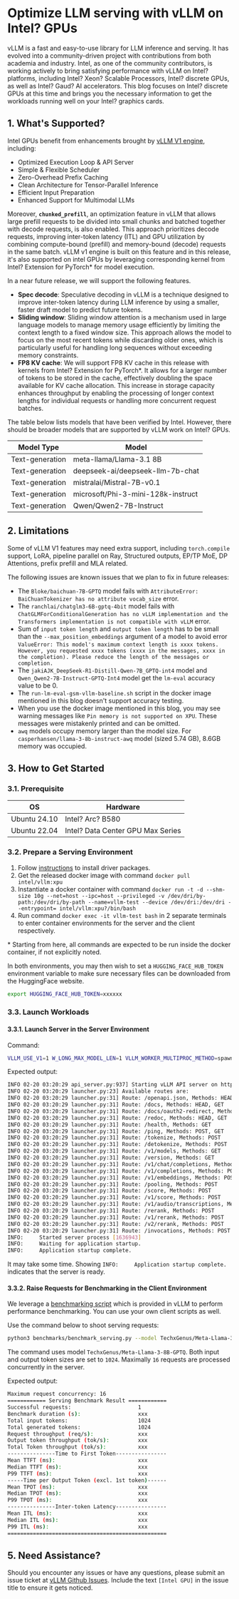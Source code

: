 # Optimize LLM serving with vLLM on Intel? GPUs

vLLM is a fast and easy-to-use library for LLM inference and serving. It has evolved into a community-driven project with contributions from both academia and industry. Intel, as one of the community contributors, is working actively to bring satisfying performance with vLLM on Intel? platforms, including Intel? Xeon? Scalable Processors, Intel? discrete GPUs, as well as Intel? Gaud? AI accelerators. This blog focuses on Intel? discrete GPUs at this time and brings you the necessary information to get the workloads running well on your Intel? graphics cards.

## 1. What's Supported?

Intel GPUs benefit from enhancements brought by [vLLM V1 engine](https://blog.vllm.ai/2025/01/27/v1-alpha-release.html), including:

* Optimized Execution Loop & API Server
* Simple & Flexible Scheduler
* Zero-Overhead Prefix Caching
* Clean Architecture for Tensor-Parallel Inference
* Efficient Input Preparation
* Enhanced Support for Multimodal LLMs

Moreover, **`chunked_prefill`**, an optimization feature in vLLM that allows large prefill requests to be divided into small chunks and batched together with decode requests, is also enabled. This approach prioritizes decode requests, improving inter-token latency (ITL) and GPU utilization by combining compute-bound (prefill) and memory-bound (decode) requests in the same batch. vLLM v1 engine is built on this feature and in this release, it's also supported on intel GPUs by leveraging corresponding kernel from Intel? Extension for PyTorch\* for model execution.

In a near future release, we will support the following features.

* **Spec decode**: Speculative decoding in vLLM is a technique designed to improve inter-token latency during LLM inference by using a smaller, faster draft model to predict future tokens.
* **Sliding window**: Sliding window attention is a mechanism used in large language models to manage memory usage efficiently by limiting the context length to a fixed window size. This approach allows the model to focus on the most recent tokens while discarding older ones, which is particularly useful for handling long sequences without exceeding memory constraints.
* **FP8 KV cache**: We will support FP8 KV cache in this release with kernels from Intel? Extension for PyTorch\*. It allows for a larger number of tokens to be stored in the cache, effectively doubling the space available for KV cache allocation. This increase in storage capacity enhances throughput by enabling the processing of longer context lengths for individual requests or handling more concurrent request batches.

The table below lists models that have been verified by Intel. However, there should be broader models that are supported by vLLM work on Intel? GPUs.

| Model Type | Model |
| ---------- | ---------- |
| Text-generation | meta-llama/Llama-3.1 8B |
| Text-generation | deepseek-ai/deepseek-llm-7b-chat |
| Text-generation | mistralai/Mistral-7B-v0.1 |
| Text-generation | microsoft/Phi-3-mini-128k-instruct |
| Text-generation | Qwen/Qwen2-7B-Instruct |

## 2. Limitations

Some of vLLM V1 features may need extra support, including `torch.compile` support, LoRA, pipeline parallel on Ray, Structured outputs, EP/TP MoE, DP Attentions, prefix prefill and MLA related.

The following issues are known issues that we plan to fix in future releases:

* The `Bloke/baichuan-7B-GPTQ` model fails with `AttributeError: BaiChuanTokenizer has no attribute vocab_size` error.
* The `ranchlai/chatglm3-6B-gptq-4bit` model fails with `ChatGLMForConditionalGeneration has no vLLM implementation and the Transformers implementation is not compatible with vLLM` error.
* Sum of `input token length` and `output token length` has to be small than the `--max_position_embeddings` argument of a model to avoid error `ValueError: This model's maximum context length is xxxx tokens. However, you requested xxxx tokens (xxxx in the messages, xxxx in the completion). Please reduce the length of the messages or completion.`
* The `jakiAJK_DeepSeek-R1-Distill-Qwen-7B_GPTQ-int4` model and `Qwen_Qwen2-7B-Instruct-GPTQ-Int4` model get the `lm-eval` accuracy value to be 0.
* The `run-lm-eval-gsm-vllm-baseline.sh` script in the docker image mentioned in this blog doesn't support accuracy testing.
* When you use the docker image mentioned in this blog, you may see warning messages like `Pin memory is not supported on XPU`. These messages were mistakenly printed and can be omitted.
* `awq` models occupy memory larger than the model size. For `casperhansen/llama-3-8b-instruct-awq` model (sized 5.74 GB), 8.6GB memory was occupied.

## 3. How to Get Started

### 3.1. Prerequisite

| OS | Hardware |
| ---------- | ---------- |
| Ubuntu 24.10 | Intel? Arc? B580 |
| Ubuntu 22.04 | Intel? Data Center GPU Max Series |

### 3.2. Prepare a Serving Environment

1. Follow [instructions](https://dgpu-docs.intel.com/driver/overview.html) to install driver packages.
2. Get the released docker image with command `docker pull intel/vllm:xpu`
3. Instantiate a docker container with command `docker run -t -d --shm-size 10g --net=host --ipc=host --privileged -v /dev/dri/by-path:/dev/dri/by-path --name=vllm-test --device /dev/dri:/dev/dri --entrypoint= intel/vllm:xpu?/bin/bash`
4. Run command `docker exec -it vllm-test bash` in 2 separate terminals to enter container environments for the server and the client respectively.

\* Starting from here, all commands are expected to be run inside the docker container, if not explicitly noted.

In both environments, you may then wish to set a `HUGGING_FACE_HUB_TOKEN` environment variable to make sure necessary files can be downloaded from the HuggingFace website.

```bash
export HUGGING_FACE_HUB_TOKEN=xxxxxx
```

### 3.3. Launch Workloads

#### 3.3.1. Launch Server in the Server Environment

Command:

```bash
VLLM_USE_V1=1 W_LONG_MAX_MODEL_LEN=1 VLLM_WORKER_MULTIPROC_METHOD=spawn  python3 -m vllm.entrypoints.openai.api_server --model TechxGenus/Meta-Llama-3-8B-GPTQ --dtype=float16 --device=xpu --enforce-eager --port 8000  --block-size 32 --gpu-memory-util 0.85 --trust-remote-code --disable-sliding-window
```

Expected output:

```bash
INFO 02-20 03:20:29 api_server.py:937] Starting vLLM API server on http://0.0.0.0:8000
INFO 02-20 03:20:29 launcher.py:23] Available routes are:
INFO 02-20 03:20:29 launcher.py:31] Route: /openapi.json, Methods: HEAD, GET
INFO 02-20 03:20:29 launcher.py:31] Route: /docs, Methods: HEAD, GET
INFO 02-20 03:20:29 launcher.py:31] Route: /docs/oauth2-redirect, Methods: HEAD, GET
INFO 02-20 03:20:29 launcher.py:31] Route: /redoc, Methods: HEAD, GET
INFO 02-20 03:20:29 launcher.py:31] Route: /health, Methods: GET
INFO 02-20 03:20:29 launcher.py:31] Route: /ping, Methods: POST, GET
INFO 02-20 03:20:29 launcher.py:31] Route: /tokenize, Methods: POST
INFO 02-20 03:20:29 launcher.py:31] Route: /detokenize, Methods: POST
INFO 02-20 03:20:29 launcher.py:31] Route: /v1/models, Methods: GET
INFO 02-20 03:20:29 launcher.py:31] Route: /version, Methods: GET
INFO 02-20 03:20:29 launcher.py:31] Route: /v1/chat/completions, Methods: POST
INFO 02-20 03:20:29 launcher.py:31] Route: /v1/completions, Methods: POST
INFO 02-20 03:20:29 launcher.py:31] Route: /v1/embeddings, Methods: POST
INFO 02-20 03:20:29 launcher.py:31] Route: /pooling, Methods: POST
INFO 02-20 03:20:29 launcher.py:31] Route: /score, Methods: POST
INFO 02-20 03:20:29 launcher.py:31] Route: /v1/score, Methods: POST
INFO 02-20 03:20:29 launcher.py:31] Route: /v1/audio/transcriptions, Methods: POST
INFO 02-20 03:20:29 launcher.py:31] Route: /rerank, Methods: POST
INFO 02-20 03:20:29 launcher.py:31] Route: /v1/rerank, Methods: POST
INFO 02-20 03:20:29 launcher.py:31] Route: /v2/rerank, Methods: POST
INFO 02-20 03:20:29 launcher.py:31] Route: /invocations, Methods: POST
INFO:     Started server process [1636943]
INFO:     Waiting for application startup.
INFO:     Application startup complete.
```

It may take some time. Showing `INFO:     Application startup complete.` indicates that the server is ready.

#### 3.3.2. Raise Requests for Benchmarking in the Client Environment

We leverage a [benchmarking script](https://github.com/vllm-project/vllm/blob/main/benchmarks/benchmark_serving.py) which is provided in vLLM to perform performance benchmarking. You can use your own client scripts as well.

Use the command below to shoot serving requests:

```bash
python3 benchmarks/benchmark_serving.py --model TechxGenus/Meta-Llama-3-8B-GPTQ --dataset-name random --random-input-len=1024 --random-output-len=1024 --ignore-eos --num-prompt 1 --max-concurrency 16 --request-rate inf --backend vllm --port=8000 --host 0.0.0.0
```

The command uses model `TechxGenus/Meta-Llama-3-8B-GPTQ`. Both input and output token sizes are set to `1024`. Maximally `16` requests are processed concurrently in the server.

Expected output:

```bash
Maximum request concurrency: 16
============ Serving Benchmark Result ============
Successful requests:                     1
Benchmark duration (s):                  xxx
Total input tokens:                      1024
Total generated tokens:                  1024
Request throughput (req/s):              xxx
Output token throughput (tok/s):         xxx
Total Token throughput (tok/s):          xxx
---------------Time to First Token----------------
Mean TTFT (ms):                          xxx
Median TTFT (ms):                        xxx
P99 TTFT (ms):                           xxx
-----Time per Output Token (excl. 1st token)------
Mean TPOT (ms):                          xxx
Median TPOT (ms):                        xxx
P99 TPOT (ms):                           xxx
---------------Inter-token Latency----------------
Mean ITL (ms):                           xxx
Median ITL (ms):                         xxx
P99 ITL (ms):                            xxx
==================================================
```

## 5. Need Assistance?

Should you encounter any issues or have any questions, please submit an issue ticket at [vLLM Github Issues](https://github.com/vllm-project/vllm/issues). Include the text `[Intel GPU]` in the issue title to ensure it gets noticed.
